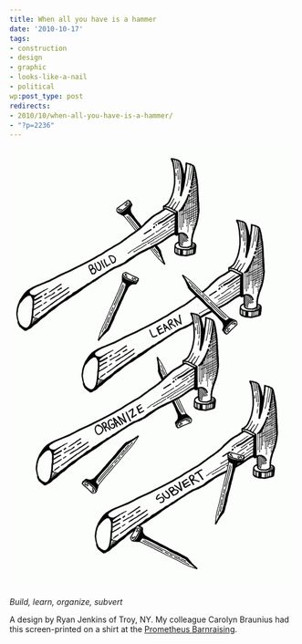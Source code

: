 ```yaml
---
title: When all you have is a hammer
date: '2010-10-17'
tags:
- construction
- design
- graphic
- looks-like-a-nail
- political
wp:post_type: post
redirects:
- 2010/10/when-all-you-have-is-a-hammer/
- "?p=2236"
---
```


![](2010-10-17-When-all-you-have-is-a-hammer/blocBEST-small-500x772.png "blocBEST-small")

_Build, learn, organize, subvert_

A design by Ryan Jenkins of Troy, NY. My colleague Carolyn Braunius had this screen-printed on a shirt at the [Prometheus Barnraising](http://www.island94.org/2010/09/kitchen-consensus-conjecture/).
